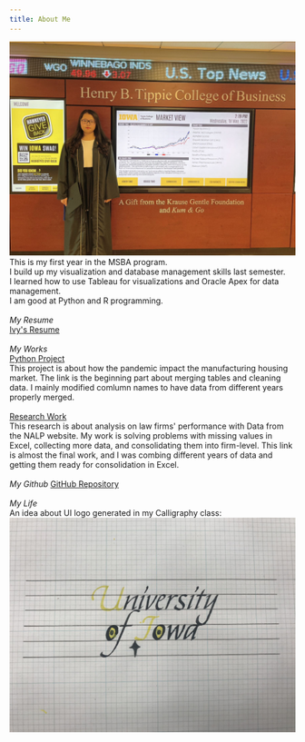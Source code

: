 ```yaml
---
title: About Me
---
```

![profile image](https://github.com/ivywangh/bais_9400/blob/main/grad.jpg?raw=true)
<br /> This is my first year in the MSBA program. 
<br /> I build up my visualization and database management skills last semester.
<br /> I learned how to use Tableau for visualizations and Oracle Apex for data management.
<br /> I am good at Python and R programming. 
<br /> 
<br /> <i>My Resume</i>
<br /> [Ivy's Resume](https://iowa-my.sharepoint.com/:b:/g/personal/hwang206_uiowa_edu/EXBPFwYwmohOoTrZS9G-vxEBj1AYFi6AaG-t8ff7FyJurQ?e=VfFFhx)
<br /> 
<br /> <i>My Works</i>
<br /> [Python Project](https://iowa-my.sharepoint.com/:u:/g/personal/hwang206_uiowa_edu/ERnwSyBFTUZGq2I0HyCfHwQBHzHv0rSc40qEKPdBDAXbhQ?e=UCV2te)
<br /> This project is about how the pandemic impact the manufacturing housing market. The link is the beginning part about merging tables and cleaning data. I mainly modified comlumn names to have data from different years properly merged.
<br /> 
<br /> [Research Work](https://iowa-my.sharepoint.com/:u:/g/personal/hwang206_uiowa_edu/EWYfuNtqnZ1OhxVbH4k0xOIBo4FYCRZ0GJWkFx9_WjzlZg?e=Lo6NOC)
<br /> This research is about analysis on law firms' performance with Data from the NALP website. My work is solving problems with missing values in Excel, collecting more data,  and consolidating them into firm-level. This link is almost the final work, and I was combing different years of data and getting them ready for consolidation in Excel.
<br /> 
<br /> <i>My Github</i>
[GitHub Repository](https://github.com/ivywangh?tab=repositories)
<br /> 
<br /> <i>My Life</i>
<br /> An idea about UI logo generated in my Calligraphy class:![logo image](https://raw.githubusercontent.com/ivywangh/bais_9400/main/logo.jpg)

